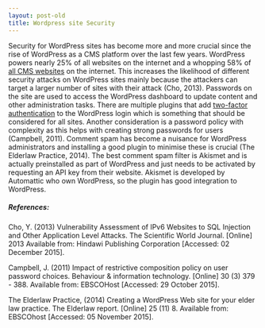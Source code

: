 ```yaml
---
layout: post-old
title: Wordpress site Security 
---
```

Security for WordPress sites has become more and more crucial since the rise of WordPress as a CMS platform over the last few years. WordPress powers nearly 25% of all websites on the internet and a whopping 58% of [all CMS websites](http://w3techs.com/technologies/overview/content_management/all) on the internet. This increases the likelihood of different security attacks on WordPress sites mainly because the attackers can target a larger number of sites with their attack (Cho, 2013). Passwords on the site are used to access the WordPress dashboard to update content and other administration tasks. There are multiple plugins that add [two-factor authentication](https://wordpress.org/plugins/search.php?q=two+factor) to the WordPress login which is something that should be considered for all sites. Another consideration is a password policy with complexity as this helps with creating strong passwords for users (Campbell, 2011). Comment spam has become a nuisance for WordPress administrators and installing a good plugin to minimise these is crucial (The Elderlaw Practice, 2014). The best comment spam filter is Akismet and is actually preinstalled as part of WordPress and just needs to be activated by requesting an API key from their website. Akismet is developed by Automattic who own WordPress, so the plugin has good integration to WordPress.

##### References:
Cho, Y. (2013) Vulnerability Assessment of IPv6 Websites to SQL Injection and Other Application Level Attacks. The Scientific World Journal. [Online] 2013 Available from: Hindawi Publishing Corporation [Accessed: 02 December 2015].

Campbell, J. (2011) Impact of restrictive composition policy on user password choices. Behaviour & information technology. [Online] 30 (3) 379 - 388. Available from: EBSCOHost [Accessed: 29 October 2015].

The Elderlaw Practice, (2014) Creating a WordPress Web site for your elder law practice. The Elderlaw report. [Online] 25 (11) 8. Available from: EBSCOhost [Accessed: 05 November 2015].

